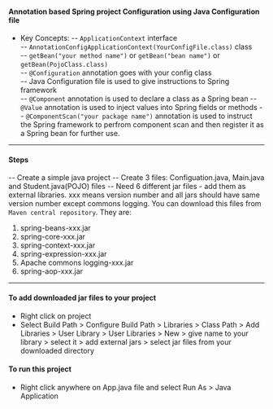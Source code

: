 #### Annotation based Spring project Configuration using Java Configuration file
- Key Concepts:
-- ``ApplicationContext`` interface <br>
-- ``AnnotationConfigApplicationContext(YourConfigFile.class)`` class <br>
-- ``getBean("your method name")`` or ``getBean("bean name")`` or ``getBean(PojoClass.class)`` <br>
-- ``@Configuration`` annotation goes with your config class <br>
-- Java Configuration file is used to give instructions to Spring framework <br>
-- ``@Component`` annotation is used to declare a class as a Spring bean
-- ``@Value`` annotation is used to inject values into Spring fields or methods
-- ``@ComponentScan("your package name")`` annotation is used to instruct the Spring framework to perfrom component scan and then register it as a Spring bean for further use.

<hr>

#### Steps
-- Create a simple java project
-- Create 3 files: Configuation.java, Main.java and Student.java(POJO) files
-- Need 6 different jar files - add them as external libraries. xxx means version number and all jars should have same version number except commons logging. You can download this files from ``Maven central repository``. They are:
1.	spring-beans-xxx.jar <br>
2.	spring-core-xxx.jar <br>
3.	spring-context-xxx.jar <br>
4.	spring-expression-xxx.jar <br>
5.	Apache commons logging-xxx.jar <br>
6.	spring-aop-xxx.jar

<hr>

#### To add downloaded jar files to your project
- Right click on project
- Select Build Path > Configure Build Path > Libraries > Class Path > Add Libraries > User Library > User Libraries > New >
give name to your library > select it > add external jars > select jar files from your downloaded directory

#### To run this project
- Right click anywhere on App.java file and select Run As > Java Application
